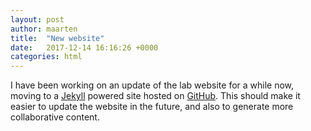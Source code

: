```yaml
---
layout: post
author: maarten
title:  "New website"
date:   2017-12-14 16:16:26 +0000
categories: html
---
```


I have been working on an update of the lab website for a while now, moving to a [Jekyll](https://jekyllrb.com/) powered site hosted on [GitHub](http://www.github.com). This should make it easier to update the website in the future, and also to generate more collaborative content.
